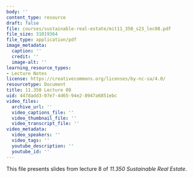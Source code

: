 ```yaml
---
body: ''
content_type: resource
draft: false
file: courses/sustainable-real-estate/mit11_350_s23_lec08.pdf
file_size: 31019364
file_type: application/pdf
image_metadata:
  caption: ''
  credit: ''
  image-alt: ''
learning_resource_types:
- Lecture Notes
license: https://creativecommons.org/licenses/by-nc-sa/4.0/
resourcetype: Document
title: 11.350 Lecture 08
uid: 447dadd3-07e7-4d65-94e2-8947a6851ebc
video_files:
  archive_url: ''
  video_captions_file: ''
  video_thumbnail_file: ''
  video_transcript_file: ''
video_metadata:
  video_speakers: ''
  video_tags: ''
  youtube_description: ''
  youtube_id: ''
---
```

This file presents slides from lecture 8 of *11.350 Sustainable Real Estate*.